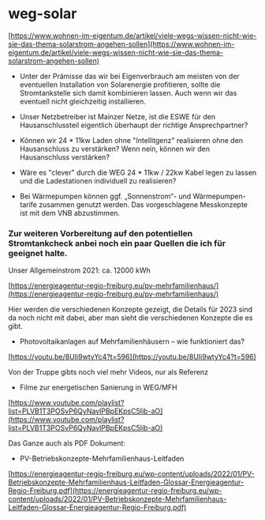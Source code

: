 # weg-solar

[https://www.wohnen-im-eigentum.de/artikel/viele-wegs-wissen-nicht-wie-sie-das-thema-solarstrom-angehen-sollen](https://www.wohnen-im-eigentum.de/artikel/viele-wegs-wissen-nicht-wie-sie-das-thema-solarstrom-angehen-sollen)


- Unter der Prämisse das wir bei Eigenverbrauch am meisten von der eventuellen Installation von Solarenergie profitieren, sollte die Stromtankstelle sich damit kombinieren lassen. Auch wenn wir das eventuell nicht gleichzeitig installieren.

- Unser Netzbetreiber ist Mainzer Netze, ist die ESWE für den Hausanschlussteil eigentlich überhaupt der richtige Ansprechpartner?

- Können wir 24 * 11kw Laden ohne "Intellitgenz" realisieren ohne den Hausanschluss zu verstärken? Wenn nein, können wir den Hausanschluss verstärken?

- Wäre es "clever" durch die WEG 24 * 11kw / 22kw Kabel legen zu lassen und die Ladestationen individuell zu realisieren?

- Bei Wärmepumpen können ggf. „Sonnenstrom“- und Wärmepumpen-tarife zusammen genutzt werden. Das vorgeschlagene Messkonzepte ist mit dem VNB abzustimmen.


### Zur weiteren Vorbereitung auf den potentiellen Stromtankcheck anbei noch ein paar Quellen die ich für geeignet halte.

Unser Allgemeinstrom 2021: ca. 12000 kWh


[https://energieagentur-regio-freiburg.eu/pv-mehrfamilienhaus/](https://energieagentur-regio-freiburg.eu/pv-mehrfamilienhaus/)

Hier werden die verschiedenen Konzepte gezeigt, die Details für 2023 sind da noch nicht mit dabei, aber man sieht die verschiedenen Konzepte die es gibt.

- Photovoltaikanlagen auf Mehrfamilienhäusern – wie funktioniert das?

[https://youtu.be/8UIi9wtyYc4?t=596](https://youtu.be/8UIi9wtyYc4?t=596)


Von der Truppe gibts noch viel mehr Videos, nur als Referenz

- Filme zur energetischen Sanierung in WEG/MFH

[https://www.youtube.com/playlist?list=PLVB1T3POSvP6QyNavlPBpEKpsC5Iib-aO](https://www.youtube.com/playlist?list=PLVB1T3POSvP6QyNavlPBpEKpsC5Iib-aO)


Das Ganze auch als PDF Dokument:

- PV-Betriebskonzepte-Mehrfamilienhaus-Leitfaden

[https://energieagentur-regio-freiburg.eu/wp-content/uploads/2022/01/PV-Betriebskonzepte-Mehrfamilienhaus-Leitfaden-Glossar-Energieagentur-Regio-Freiburg.pdf](https://energieagentur-regio-freiburg.eu/wp-content/uploads/2022/01/PV-Betriebskonzepte-Mehrfamilienhaus-Leitfaden-Glossar-Energieagentur-Regio-Freiburg.pdf)


